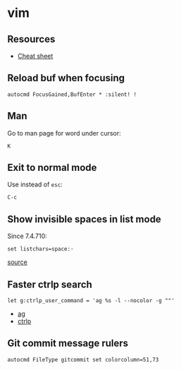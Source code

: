 # vim

## Resources

* [Cheat sheet](https://vim.rtorr.com)

## Reload buf when focusing

```viml
autocmd FocusGained,BufEnter * :silent! !
```

## Man

Go to man page for word under cursor:

```viml
K
```

## Exit to normal mode

Use instead of `esc`:

```viml
C-c
```

## Show invisible spaces in list mode

Since 7.4.710:

```viml
set listchars=space:·
```

[source](https://github.com/vim/vim/commit/adf123f0d55bbbe59dc139ede876431349446dd3)

## Faster ctrlp search

```viml
let g:ctrlp_user_command = 'ag %s -l --nocolor -g ""'
```

* [ag](https://github.com/ggreer/the_silver_searcher)
* [ctrlp](https://github.com/ctrlpvim/ctrlp.vim)

## Git commit message rulers

```viml
autocmd FileType gitcommit set colorcolumn=51,73
```
